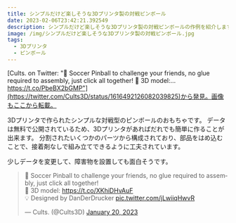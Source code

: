 ```yaml
---
title: シンプルだけど楽しそうな3Dプリンタ製の対戦ピンボール
date: 2023-02-06T23:42:21.392549
description: シンプルだけど楽しそうな3Dプリンタ製の対戦ピンボールの作例を紹介します
image: /img/シンプルだけど楽しそうな3Dプリンタ製の対戦ピンボール.jpg
tags:
  - 3Dプリンタ
  - ピンボール
---
```

[Cults. on Twitter: "🥅 Soccer Pinball to challenge your friends, no glue required to assembly, just click all together! 💜 3D model:… https://t.co/PbeBX2bGMP"](https://twitter.com/Cults3D/status/1616492126082039825)から発見。画像もここから転載。

3Dプリンタで作られたシンプルな対戦型のピンボールのおもちゃです。
データは無料で公開されているため、3Dプリンタがあればだれでも簡単に作ることが出来ます。
分割されたいくつかのパーツから構成されており、部品をはめ込むことで、接着剤なしで組み立てできるように工夫されています。

少しデータを変更して、障害物を設置しても面白そうです。


<blockquote class="twitter-tweet"><p lang="en" dir="ltr">🥅 Soccer Pinball to challenge your friends, no glue required to assembly, just click all together! <br>💜 3D model: <a href="https://t.co/XKhiDHvAuF">https://t.co/XKhiDHvAuF</a><br>💡 Designed by DanDerDrucker <a href="https://t.co/jLwiiqHwvR">pic.twitter.com/jLwiiqHwvR</a></p>&mdash; Cults. (@Cults3D) <a href="https://twitter.com/Cults3D/status/1616492126082039825?ref_src=twsrc%5Etfw">January 20, 2023</a></blockquote>
<script async src="https://platform.twitter.com/widgets.js" charset="utf-8"></script>



